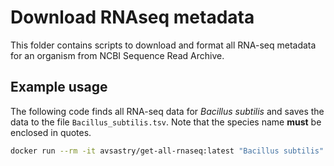 # Download RNAseq metadata

This folder contains scripts to download and format all RNA-seq metadata for an organism from NCBI Sequence Read Archive.

## Example usage

The following code finds all RNA-seq data for *Bacillus subtilis* and saves the data to the file `Bacillus_subtilis.tsv`. Note that the species name **must** be enclosed in quotes.

```bash
docker run --rm -it avsastry/get-all-rnaseq:latest "Bacillus subtilis" > Bacillus_subtilis.tsv
```

